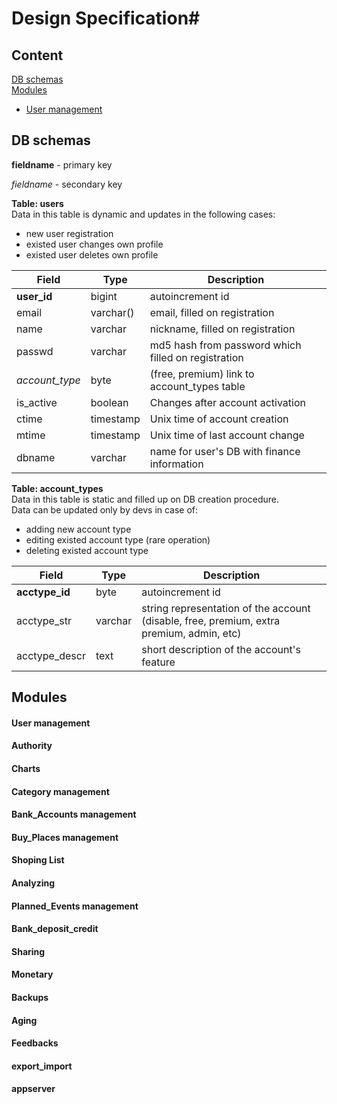 # Design Specification#
## Content
[DB schemas](#db-schemas)  
[Modules](#modules)  
 * [User management](#user-management)
	

## DB schemas ##

**fieldname** - primary key

*fieldname* - secondary key

**Table: users**  
Data in this table is dynamic and updates in the following cases:
 * new user registration
 * existed user changes own profile
 * existed user deletes own profile
 
Field | Type | Description
--- | --- | ---
**user_id** | bigint | autoincrement id
email | varchar() | email, filled on registration
name | varchar | nickname, filled on registration
passwd | varchar | md5 hash from password which filled on registration
*account_type* | byte | (free, premium) link to account_types table
is_active | boolean | Changes after account activation
ctime | timestamp | Unix time of account creation
mtime | timestamp |  Unix time of last account change
dbname | varchar | name for user's DB with finance information


**Table: account_types**  
Data in this table is static and filled up on DB creation procedure.  
Data can be updated only by devs in case of:
 * adding new account type
 * editing existed account type (rare operation)
 * deleting existed account type
 
Field | Type | Description
--- | --- | ---
**acctype_id** | byte | autoincrement id
acctype_str | varchar | string representation of the account (disable, free, premium, extra premium, admin, etc)
acctype_descr | text | short description of the account's feature


## Modules ##

#### User management

#### Authority

#### Charts

#### Category management

#### Bank_Accounts management
#### Buy_Places management
#### Shoping List
#### Analyzing
#### Planned_Events management
#### Bank_deposit_credit
#### Sharing
#### Monetary
#### Backups
#### Aging
#### Feedbacks
#### export_import
#### appserver

